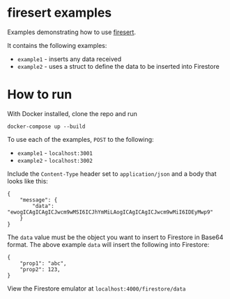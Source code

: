 # firesert examples

Examples demonstrating how to use [firesert](https://github.com/JonnyOrman/firesert).

It contains the following examples:
- `example1` - inserts any data received
- `example2` - uses a struct to define the data to be inserted into Firestore

# How to run

With Docker installed, clone the repo and run
```
docker-compose up --build
```

To use each of the examples, `POST` to the following:
- `example1` - `localhost:3001`
- `example2` - `localhost:3002`

Include the `Content-Type` header set to `application/json` and a body that looks like this:
```
{
    "message": {
        "data": "ewogICAgICAgICJwcm9wMSI6ICJhYmMiLAogICAgICAgICJwcm9wMiI6IDEyMwp9"
    }
}
```

The `data` value must be the object you want to insert to Firestore in Base64 format. The above example `data` will insert the following into Firestore:
```
{
    "prop1": "abc",
    "prop2": 123,
}
```

View the Firestore emulator at `localhost:4000/firestore/data`
